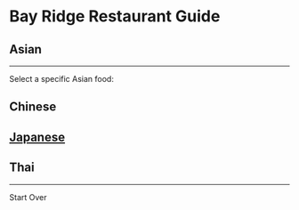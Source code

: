 # Bay Ridge Restaurant Guide
## Asian
---
Select a specific Asian food:
## Chinese
## [Japanese](japanese.md)
## Thai
---
Start Over
